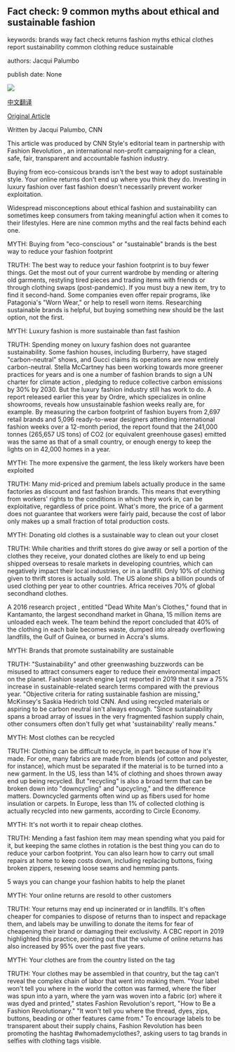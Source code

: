 ## Fact check: 9 common myths about ethical and sustainable fashion

keywords: brands way fact check returns fashion myths ethical clothes report sustainability common clothing reduce sustainable

authors: Jacqui Palumbo

publish date: None

![](https://cdn.cnn.com/cnnnext/dam/assets/200828134718-myth-busting-sept-issue-super-tease.jpg)

[中文翻译](Fact%20check%3A%209%20common%20myths%20about%20ethical%20and%20sustainable%20fashion_zh.md)

[Original Article](https://edition.cnn.com/style/article/common-myths-about-ethical-and-sustainable-fashion-sept/index.html)

Written by Jacqui Palumbo, CNN

This article was produced by CNN Style's editorial team in partnership with Fashion Revolution , an international non-profit campaigning for a clean, safe, fair, transparent and accountable fashion industry.

Buying from eco-consicous brands isn't the best way to adopt sustainable style. Your online returns don't end up where you think they do. Investing in luxury fashion over fast fashion doesn't necessarily prevent worker exploitation.

Widespread misconceptions about ethical fashion and sustainability can sometimes keep consumers from taking meaningful action when it comes to their lifestyles. Here are nine common myths and the real facts behind each one.

MYTH: Buying from "eco-conscious" or "sustainable" brands is the best way to reduce your fashion footprint

TRUTH: The best way to reduce your fashion footprint is to buy fewer things. Get the most out of your current wardrobe by mending or altering old garments, restyling tired pieces and trading items with friends or through clothing swaps (post-pandemic). If you must buy a new item, try to find it second-hand. Some companies even offer repair programs, like Patagonia's "Worn Wear," or help to resell worn items. Researching sustainable brands is helpful, but buying something new should be the last option, not the first.

MYTH: Luxury fashion is more sustainable than fast fashion

TRUTH: Spending money on luxury fashion does not guarantee sustainability. Some fashion houses, including Burberry, have staged "carbon-neutral" shows, and Gucci claims its operations are now entirely carbon-neutral. Stella McCartney has been working towards more greener practices for years and is one a number of fashion brands to sign a UN charter for climate action , pledging to reduce collective carbon emissions by 30% by 2030. But the luxury fashion industry still has work to do. A report released earlier this year by Ordre, which specializes in online showrooms, reveals how unsustainable fashion weeks really are, for example. By measuring the carbon footprint of fashion buyers from 2,697 retail brands and 5,096 ready-to-wear designers attending international fashion weeks over a 12-month period, the report found that the 241,000 tonnes (265,657 US tons) of CO2 (or equivalent greenhouse gases) emitted was the same as that of a small country, or enough energy to keep the lights on in 42,000 homes in a year.

MYTH: The more expensive the garment, the less likely workers have been exploited

TRUTH: Many mid-priced and premium labels actually produce in the same factories as discount and fast fashion brands. This means that everything from workers' rights to the conditions in which they work in, can be exploitative, regardless of price point. What's more, the price of a garment does not guarantee that workers were fairly paid, because the cost of labor only makes up a small fraction of total production costs.

MYTH: Donating old clothes is a sustainable way to clean out your closet

TRUTH: While charities and thrift stores do give away or sell a portion of the clothes they receive, your donated clothes are likely to end up being shipped overseas to resale markets in developing countries, which can negatively impact their local industries, or in a landfill. Only 10% of clothing given to thrift stores is actually sold. The US alone ships a billion pounds of used clothing per year to other countries. Africa receives 70% of global secondhand clothes.

A 2016 research project , entitled "Dead White Man's Clothes," found that in Kantamanto, the largest secondhand market in Ghana, 15 million items are unloaded each week. The team behind the report concluded that 40% of the clothing in each bale becomes waste, dumped into already overflowing landfills, the Gulf of Guinea, or burned in Accra's slums.

MYTH: Brands that promote sustainability are sustainable

TRUTH: "Sustainability" and other greenwashing buzzwords can be misused to attract consumers eager to reduce their environmental impact on the planet. Fashion search engine Lyst reported in 2019 that it saw a 75% increase in sustainable-related search terms compared with the previous year. "Objective criteria for rating sustainable fashion are missing," McKinsey's Saskia Hedrich told CNN. And using recycled materials or aspiring to be carbon neutral isn't always enough. "Since sustainability spans a broad array of issues in the very fragmented fashion supply chain, other consumers often don't fully get what 'sustainability' really means."

MYTH: Most clothes can be recycled

TRUTH: Clothing can be difficult to recycle, in part because of how it's made. For one, many fabrics are made from blends (of cotton and polyester, for instance), which must be separated if the material is to be turned into a new garment. In the US, less than 14% of clothing and shoes thrown away end up being recycled. But "recycling" is also a broad term that can be broken down into "downcycling" and "upcycling," and the difference matters. Downcycled garments often wind up as fibers used for home insulation or carpets. In Europe, less than 1% of collected clothing is actually recycled into new garments, according to Circle Economy.

MYTH: It's not worth it to repair cheap clothes.

TRUTH: Mending a fast fashion item may mean spending what you paid for it, but keeping the same clothes in rotation is the best thing you can do to reduce your carbon footprint. You can also learn how to carry out small repairs at home to keep costs down, including replacing buttons, fixing broken zippers, resewing loose seams and hemming pants.

5 ways you can change your fashion habits to help the planet

MYTH: Your online returns are resold to other customers

TRUTH: Your returns may end up incinerated or in landfills. It's often cheaper for companies to dispose of returns than to inspect and repackage them, and labels may be unwilling to donate the items for fear of cheapening their brand or damaging their exclusivity. A CBC report in 2019 highlighted this practice, pointing out that the volume of online returns has also increased by 95% over the past five years.

MYTH: Your clothes are from the country listed on the tag

TRUTH: Your clothes may be assembled in that country, but the tag can't reveal the complex chain of labor that went into making them. "Your label won't tell you where in the world the cotton was farmed, where the fiber was spun into a yarn, where the yarn was woven into a fabric (or) where it was dyed and printed," states Fashion Revolution's report, "How to Be a Fashion Revolutionary." "It won't tell you where the thread, dyes, zips, buttons, beading or other features came from." To encourage labels to be transparent about their supply chains, Fashion Revolution has been promoting the hashtag \#whomademyclothes?, asking users to tag brands in selfies with clothing tags visible.